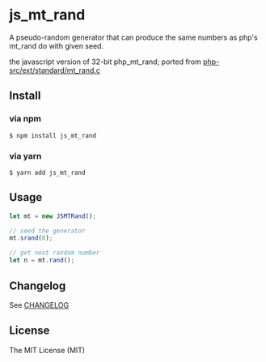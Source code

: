 js_mt_rand
==========

A pseudo-random generator that can produce the same numbers as php's mt_rand do with given seed.

the javascript version of 32-bit php_mt_rand;
ported from [php-src/ext/standard/mt_rand.c](https://github.com/php/php-src/blob/master/ext/standard/mt_rand.c)


Install
-------

### via npm
```
$ npm install js_mt_rand
```

### via yarn
```
$ yarn add js_mt_rand
```

Usage
-----

```javascript
let mt = new JSMTRand();

// seed the generator
mt.srand(0);

// get next random number
let n = mt.rand();
```

Changelog
---------

See [CHANGELOG](CHANGELOG.md)

License
-------

The MIT License (MIT)